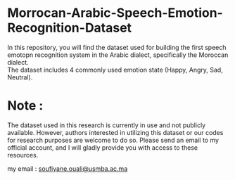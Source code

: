 # Morrocan-Arabic-Speech-Emotion-Recognition-Dataset
In this repository, you will find the dataset used for building the first  speech emotopn recognition system in the Arabic dialect, specifically the Moroccan dialect.   
The dataset includes 4 commonly used emotion state (Happy, Angry, Sad, Neutral).

# Note :
The dataset used in this research is currently in use and not publicly available. 
However, authors interested in utilizing this dataset or our codes for research purposes are welcome to do so. 
Please send an email to my official account, and I will gladly provide you with access to these resources.

my email : soufiyane.ouali@usmba.ac.ma
